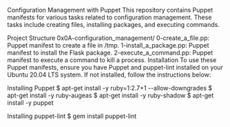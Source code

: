 Configuration Management with Puppet
This repository contains Puppet manifests for various tasks related to configuration management. These tasks include creating files, installing packages, and executing commands.

Project Structure
0x0A-configuration_management/
0-create_a_file.pp: Puppet manifest to create a file in /tmp.
1-install_a_package.pp: Puppet manifest to install the Flask package.
2-execute_a_command.pp: Puppet manifest to execute a command to kill a process.
Installation
To use these Puppet manifests, ensure you have Puppet and puppet-lint installed on your Ubuntu 20.04 LTS system. If not installed, follow the instructions below:

Installing Puppet
$ apt-get install -y ruby=1:2.7+1 --allow-downgrades $ apt-get install -y ruby-augeas $ apt-get install -y ruby-shadow $ apt-get install -y puppet

Installing puppet-lint
$ gem install puppet-lint

